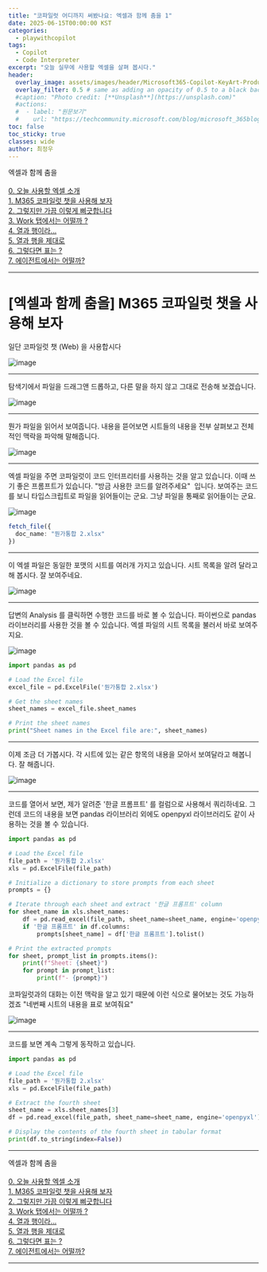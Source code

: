 ```yaml
---
title: "코파일럿 어디까지 써봤나요: 엑셀과 함께 춤을 1"
date: 2025-06-15T00:00:00 KST
categories:
  - playwithcopilot
tags:
  - Copilot
  - Code Interpreter
excerpt: "오늘 실무에 사용할 엑셀을 살펴 봅시다."
header:
  overlay_image: assets/images/header/Microsoft365-Copilot-KeyArt-Productivity-6K-01.png
  overlay_filter: 0.5 # same as adding an opacity of 0.5 to a black background
  #caption: "Photo credit: [**Unsplash**](https://unsplash.com)"
  #actions:
  #  - label: "원문보기"
  #    url: "https://techcommunity.microsoft.com/blog/microsoft_365blog/sharing-the-vision-microsoft-365-community-conference-keynotes-now-available/4416368"
toc: false
toc_sticky: true
classes: wide
author: 최정우
---
```


<div class="notice--info">
엑셀과 함께 춤을<br/>
<br/>
<a href="https://microsoft.github.io/mwkorea/playwithcopilot/excel_0/">0. 오늘 사용할 엑셀 소개</a><br/>
<a href="https://microsoft.github.io/mwkorea/playwithcopilot/excel_1/">1. M365 코파일럿 챗을 사용해 보자</a><br/>
<a href="https://microsoft.github.io/mwkorea/playwithcopilot/excel_2/">2. 그렇지만 가끔 이렇게 삐긋합니다</a><br/>
<a href="https://microsoft.github.io/mwkorea/playwithcopilot/excel_3/">3. Work 탭에서는 어떨까 ?</a><br/>
<a href="https://microsoft.github.io/mwkorea/playwithcopilot/excel_4/">4. 열과 행이라...</a><br/>
<a href="https://microsoft.github.io/mwkorea/playwithcopilot/excel_5/">5. 열과 행을 제대로</a><br/>
<a href="https://microsoft.github.io/mwkorea/playwithcopilot/excel_6/">6. 그렇다면 표는 ?</a><br/>
<a href="https://microsoft.github.io/mwkorea/playwithcopilot/excel_7/">7. 에이전트에서는 어떨까?</a><br/>
</div>

---

# [엑셀과 함께 춤을] M365 코파일럿 챗을 사용해 보자


일단 코파일럿 챗 (Web) 을 사용합시다

![image](/mwkorea/assets/images/20250615/image02.png)

---

탐색기에서 파일을 드래그앤 드롭하고, 다른 말을 하지 않고 그대로 전송해 보겠습니다.

![image](/mwkorea/assets/images/20250615/image03.png)

---

뭔가 파일을 읽어서 보여줍니다. 내용을 뜯어보면 시트들의 내용을 전부 살펴보고 전체적인 맥락을 파악해 말해줍니다.

![image](/mwkorea/assets/images/20250615/image04.png)

---

엑셀 파일을 주면 코파일럿이 코드 인터프리터를 사용하는 것을 알고 있습니다. 이때 쓰기 좋은 프롬프트가 있습니다. "방금 사용한 코드를 알려주세요"  입니다. 보여주는 코드를 보니 타입스크립트로 파일을 읽어들이는 군요. 그냥 파일을 통째로 읽어들이는 군요.

![image](/mwkorea/assets/images/20250615/image05.png)

```typescript
fetch_file({
  doc_name: "뭔가통합 2.xlsx"
})
```

---

이 엑셀 파일은 동일한 포맷의 시트를 여러개 가지고 있습니다. 시트 목록을 알려 달라고 해 봅시다.
잘 보여주네요.

![image](/mwkorea/assets/images/20250615/image06.png)

---

답변의 Analysis 를 클릭하면 수행한 코드를 바로 볼 수 있습니다. 파이썬으로 pandas 라이브러리를 사용한 것을 볼 수 있습니다. 엑셀 파일의 시트 목록을 불러서 바로 보여주지요.

![image](/mwkorea/assets/images/20250615/image07.png)

```python
import pandas as pd

# Load the Excel file
excel_file = pd.ExcelFile('뭔가통합 2.xlsx')

# Get the sheet names
sheet_names = excel_file.sheet_names

# Print the sheet names
print("Sheet names in the Excel file are:", sheet_names)
```

---

이제 조금 더 가봅시다. 각 시트에 있는 같은 항목의 내용을 모아서 보여달라고 해봅니다. 잘 해줍니다.

![image](/mwkorea/assets/images/20250615/image08.png)

---

코드를 열어서 보면, 제가 알려준 '한글 프롬프트' 를 컬럼으로 사용해서 쿼리하네요. 그런데 코드의 내용을 보면 pandas 라이브러리 외에도 openpyxl 라이브러리도 같이 사용하는 것을 볼 수 있습니다.

```python
import pandas as pd

# Load the Excel file
file_path = '뭔가통합 2.xlsx'
xls = pd.ExcelFile(file_path)

# Initialize a dictionary to store prompts from each sheet
prompts = {}

# Iterate through each sheet and extract '한글 프롬프트' column
for sheet_name in xls.sheet_names:
    df = pd.read_excel(file_path, sheet_name=sheet_name, engine='openpyxl')
    if '한글 프롬프트' in df.columns:
        prompts[sheet_name] = df['한글 프롬프트'].tolist()

# Print the extracted prompts
for sheet, prompt_list in prompts.items():
    print(f"Sheet: {sheet}")
    for prompt in prompt_list:
        print(f"- {prompt}")
```

코파일럿과의 대화는 이전 맥락을 알고 있기 때문에 이런 식으로 물어보는 것도 가능하겠죠
"네번째 시트의 내용을 표로 보여줘요"

![image](/mwkorea/assets/images/20250615/image09.png)

---

코드를 보면 계속 그렇게 동작하고 있습니다.

```python
import pandas as pd

# Load the Excel file
file_path = '뭔가통합 2.xlsx'
xls = pd.ExcelFile(file_path)

# Extract the fourth sheet
sheet_name = xls.sheet_names[3]
df = pd.read_excel(file_path, sheet_name=sheet_name, engine='openpyxl')

# Display the contents of the fourth sheet in tabular format
print(df.to_string(index=False))
```

---

<div class="notice--info">
엑셀과 함께 춤을<br/>
<br/>
<a href="https://microsoft.github.io/mwkorea/playwithcopilot/excel_0/">0. 오늘 사용할 엑셀 소개</a><br/>
<a href="https://microsoft.github.io/mwkorea/playwithcopilot/excel_1/">1. M365 코파일럿 챗을 사용해 보자</a><br/>
<a href="https://microsoft.github.io/mwkorea/playwithcopilot/excel_2/">2. 그렇지만 가끔 이렇게 삐긋합니다</a><br/>
<a href="https://microsoft.github.io/mwkorea/playwithcopilot/excel_3/">3. Work 탭에서는 어떨까 ?</a><br/>
<a href="https://microsoft.github.io/mwkorea/playwithcopilot/excel_4/">4. 열과 행이라...</a><br/>
<a href="https://microsoft.github.io/mwkorea/playwithcopilot/excel_5/">5. 열과 행을 제대로</a><br/>
<a href="https://microsoft.github.io/mwkorea/playwithcopilot/excel_6/">6. 그렇다면 표는 ?</a><br/>
<a href="https://microsoft.github.io/mwkorea/playwithcopilot/excel_7/">7. 에이전트에서는 어떨까?</a><br/>
</div>

---